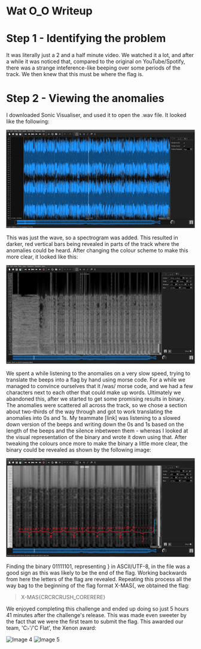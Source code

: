 # Wat O_O Writeup

# Step 1 - Identifying the problem

It was literally just a 2 and a half minute video. We watched it a lot, and after a while it was noticed that, compared to the original on YouTube/Spotify, there was a strange inteference-like beeping over some periods of the track. We then knew that this must be where the flag is.

# Step 2 - Viewing the anomalies

I downloaded Sonic Visualiser, and used it to open the .wav file. It looked like the following:

![Image 1](image1.JPG)

This was just the wave, so a spectrogram was added. This resulted in darker, red vertical bars being revealed in parts of the track where the anomalies could be heard. After changing the colour scheme to make this more clear, it looked like this:

![Image 2](image2.JPG)

We spent a while listening to the anomalies on a very slow speed, trying to translate the beeps into a flag by hand using morse code. For a while we managed to convince ourselves that it /was/ morse code, and we had a few characters next to each other that could make up words.
Ultimately we abandoned this, after we started to get some promising results in binary.
The anomalies were scattered all across the track, so we chose a section about two-thirds of the way through and got to work translating the anomalies into 0s and 1s.
My teammate [link] was listening to a slowed down version of the beeps and writing down the 0s and 1s based on the length of the beeps and the silence inbetween them - whereas I looked at the visual representation of the binary and wrote it down using that.
After tweaking the colours once more to make the binary a little more clear, the binary could be revealed as shown by the following image:

![Image 3](image3.JPG)

Finding the binary 01111101, representing } in ASCII/UTF-8, in the file was a good sign as this was likely to be the end of the flag. Working backwards from here the letters of the flag are revealed.
Repeating this process all the way bag to the beginning of the flag format X-MAS{, we obtained the flag:

> X-MAS{CRCRCRUSH_CORERERE}

We enjoyed completing this challenge and ended up doing so just 5 hours 41 minutes after the challenge's release. This was made even sweeter by the fact that we were the first team to submit the flag. This awarded our team, 'C♭'/'C Flat', the Xenon award:

![Image 4](image4.JPG)
![Image 5](image5.JPG)
